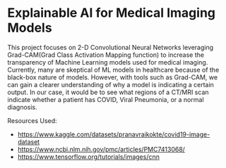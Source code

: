 # Explainable AI for Medical Imaging Models

This project focuses on 2-D Convolutional Neural Networks leveraging Grad-CAM(Grad Class Activation Mapping function) to increase the transparency of Machine Learning models used for medical imaging. Currently, many are skeptical of ML models in healthcare because of the black-box nature of models. However, with tools such as Grad-CAM, we can gain a clearer understanding of why a model is indicating a certain output. In our case, it would be to see what regions of a CT/MRI scan indicate whether a patient has COVID, Viral Pneumonia, or a normal diagnosis. 

Resources Used:
- https://www.kaggle.com/datasets/pranavraikokte/covid19-image-dataset
- https://www.ncbi.nlm.nih.gov/pmc/articles/PMC7413068/
- https://www.tensorflow.org/tutorials/images/cnn
